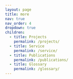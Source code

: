 ```yaml
---
layout: page
title: more
nav: true
nav_order: 4
dropdown: true
children:
  - title: Projects
    permalink: /projects/
  - title: Service
    permalink: /service/
  - title: Publications
    permalink: /publications/
  - title: Glossary
    permalink: /glossary/
---
```

